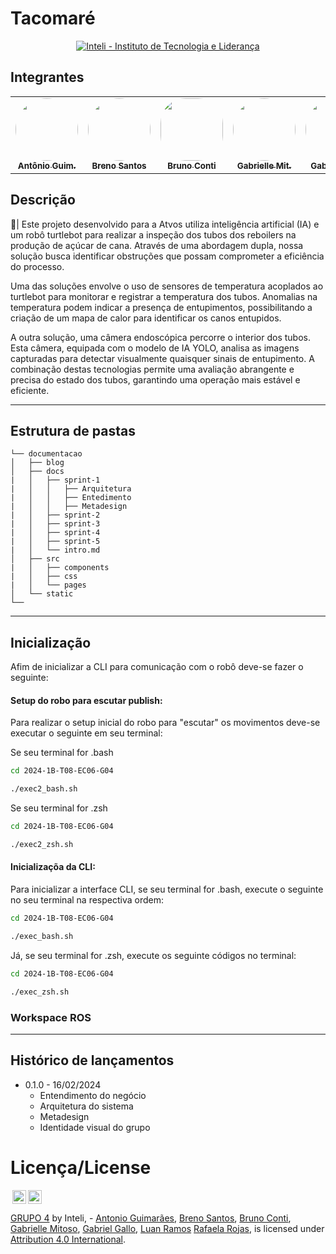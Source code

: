 # Tacomaré

<p align="center">
<a href= "https://www.inteli.edu.br/"> <img src="https://github.com/Inteli-College/2024-T0008-EC05-G03/assets/85657433/afc793e7-2a20-4207-8832-0c998187c537" alt="Inteli - Instituto de Tecnologia e Liderança" border="0"></a>
</p>


## Integrantes

<div align="center">
  <table>
    <tr>
        <td align="center"><a href="https://www.linkedin.com/in/antonio-guimar%C3%A3es-2bb961264/?utm_source=share&utm_campaign=share_via&utm_content=profile&utm_medium=ios_app"><img style="border-radius: 50%;" src="https://media.licdn.com/dms/image/D4D03AQHWhBcP5iT58g/profile-displayphoto-shrink_200_200/0/1703212257337?e=1719446400&v=beta&t=-hxRCaieslIx5EnUF1kdL05ndTW3xRoNzSNYov5bHVI" width="100px;" alt=""/><br><sub><b>Antônio Guim.</b></sub></a></td>
        <td align="center"><a href="https://www.linkedin.com/in/breno-santos-0843131b8/"><img style="border-radius: 50%;" src="https://media.licdn.com/dms/image/D4D03AQGrZG9Tv9JdZg/profile-displayphoto-shrink_200_200/0/1711976052733?e=1719446400&v=beta&t=EnMiEdG5b93zUKIq8OwufXXMMxv9TYyaJLjetfNcPYI" width="100px;" alt=""/><br><sub><b>Breno Santos</b></sub></a></td>
        <td align="center"><a href="https://www.linkedin.com/in/bruno-gottardo-conti-a9625726a/"><img style="border-radius: 40%;" src="https://media.licdn.com/dms/image/D5603AQHP0Vtxfm1MWA/profile-displayphoto-shrink_200_200/0/1678741883613?e=1719446400&v=beta&t=aI8huLHMqpXm3Kc_CJB2WhAftYQ3pQNLU2JtiRkeHWw" width="100px;" alt=""/><br><sub><b>Bruno Conti</b></sub></a></td>
        <td align="center"><a href="https://www.linkedin.com/in/gabrielle-mitoso/"><img style="border-radius: 50%;" src="https://media.licdn.com/dms/image/D4D03AQHs0Kfrwmc5gA/profile-displayphoto-shrink_200_200/0/1676560341538?e=1719446400&v=beta&t=UxXb2ubre3WZkvImu-8SxpZJBlLY1FXIoPsMXy23MZk" width="100px;" alt=""/><br><sub><b>Gabrielle Mit.</b></sub></a></td>
        <td align="center"><a href="https://www.linkedin.com/in/gabriel-gallo-m-coutinho-443809232/"><img width="100px;" style="border-radius: 50%;" src="https://media.licdn.com/dms/image/D4E03AQGQ_hxvNv8a2w/profile-displayphoto-shrink_200_200/0/1665073284301?e=1719446400&v=beta&t=wNURhSaL_KL_5AYa545NKxdEG3-yDKq-4aRb-1JFD90" width="100px;" alt=""/><br><sub><b>Gabriel Gallo</b></sub></a></td>
        <td align="center"><a href="https://www.linkedin.com/in/luan-ramos-de-mello-253b28268/"><img style="border-radius: 50%;" src="https://media.licdn.com/dms/image/D4D03AQF5k4FEfaI4mg/profile-displayphoto-shrink_200_200/0/1698150342373?e=1719446400&v=beta&t=cZXl3FXyEFyfAG8cmRZykVDRtpGO6uRIu2l0UGGtFnQ" width="100px;" alt=""/><br><sub><b>Luan Ramos</b></sub></a></td>
        <td align="center"><a href="https://www.linkedin.com/in/rafaelarojas/"><img style="border-radius: 50%;" src="https://media.licdn.com/dms/image/D4D03AQEZUiXhFkM1SQ/profile-displayphoto-shrink_200_200/0/1685488274068?e=1719446400&v=beta&t=74cw_CRyN__dpurQW6PIAAjCxi3boMq-l_xdUiOVM8o" width="100px;" alt=""/><br><sub><b>Rafaela Rojas</b></sub></a></td>
    </tr>
  </table>
</div>

## Descrição 

📜| Este projeto desenvolvido para a Atvos utiliza inteligência artificial (IA) e um robô turtlebot para realizar a inspeção dos tubos dos reboilers na produção de açúcar de cana. Através de uma abordagem dupla, nossa solução busca identificar obstruções que possam comprometer a eficiência do processo.

Uma das soluções envolve o uso de sensores de temperatura acoplados ao turtlebot para monitorar e registrar a temperatura dos tubos. Anomalias na temperatura podem indicar a presença de entupimentos, possibilitando a criação de um mapa de calor para identificar os canos entupidos.

A outra solução, uma câmera endoscópica percorre o interior dos tubos. Esta câmera, equipada com o modelo de IA YOLO, analisa as imagens capturadas para detectar visualmente quaisquer sinais de entupimento. A combinação destas tecnologias permite uma avaliação abrangente e precisa do estado dos tubos, garantindo uma operação mais estável e eficiente.


---


##  Estrutura de pastas

```
└── documentacao
│   ├── blog
│   ├── docs
|   │   ├── sprint-1
|   │   │   ├── Arquitetura
|   │   │   ├── Entedimento
|   │   │   ├── Metadesign
|   │   ├── sprint-2
|   │   ├── sprint-3 
|   │   ├── sprint-4 
|   │   ├── sprint-5 
|   │   └── intro.md
│   ├── src
|   │   ├── components
|   │   ├── css
|   │   └── pages
│   └── static
└──
```

---

## Inicialização

Afim de inicializar a CLI para comunicação com o robô deve-se fazer o seguinte:

#### Setup do robo para escutar publish:

Para realizar o setup inicial do robo para "escutar" os movimentos deve-se executar o seguinte em seu terminal:

Se seu terminal for .bash

```bash
cd 2024-1B-T08-EC06-G04

./exec2_bash.sh
```

Se seu terminal for .zsh

```bash
cd 2024-1B-T08-EC06-G04

./exec2_zsh.sh
```

#### Inicializaçõa da CLI:

Para inicializar a interface CLI, se seu terminal for .bash, execute o seguinte no seu terminal na respectiva ordem:

```bash
cd 2024-1B-T08-EC06-G04

./exec_bash.sh
```

Já, se seu terminal for .zsh, execute os seguinte códigos no terminal:

```bash
cd 2024-1B-T08-EC06-G04

./exec_zsh.sh
```

### Workspace ROS

---

## Histórico de lançamentos

- 0.1.0 - 16/02/2024
  - Entendimento do negócio
  - Arquitetura do sistema
  - Metadesign
  - Identidade visual do grupo

#  Licença/License

<img style="height:22px!important;margin-left:3px;vertical-align:text-bottom;" src="https://mirrors.creativecommons.org/presskit/icons/cc.svg?ref=chooser-v1"><img style="height:22px!important;margin-left:3px;vertical-align:text-bottom;" src="https://mirrors.creativecommons.org/presskit/icons/by.svg?ref=chooser-v1"><p xmlns:cc="http://creativecommons.org/ns#" xmlns:dct="http://purl.org/dc/terms/"><a property="dct:title" rel="cc:attributionURL" href="https://github.com/Inteli-College/2024-T0008-EC05-G03">GRUPO 4</a> by <a rel="cc:attributionURL dct:creator" property="cc:attributionName">Inteli, - <a href="https://www.linkedin.com/in/antonio-guimar%C3%A3es-2bb961264/?utm_source=share&utm_campaign=share_via&utm_content=profile&utm_medium=ios_app">Antonio Guimarães</a>, <a href="https://www.linkedin.com/in/breno-santos-0843131b8/">Breno Santos</a>, <a href="https://www.linkedin.com/in/bruno-gottardo-conti-a9625726a/">Bruno Conti</a>, <a href="https://www.linkedin.com/in/gabrielle-mitoso/">Gabrielle Mitoso</a>, <a href="https://www.linkedin.com/in/gabriel-gallo-m-coutinho-443809232/">Gabriel Gallo</a>, <a href="https://www.linkedin.com/in/luan-ramos-de-mello-253b28268/">Luan Ramos</a> <a href="https://www.linkedin.com/in/rafaelarojas/">Rafaela Rojas</a>, </a> is licensed under <a href="http://creativecommons.org/licenses/by/4.0/?ref=chooser-v1" target="_blank" rel="license noopener noreferrer" style="display:inline-block;">Attribution 4.0 International</a>.</p>
